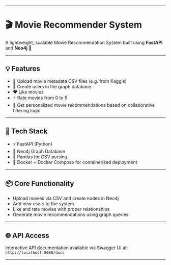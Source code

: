 
---

# 🎬 Movie Recommender System

A lightweight, scalable Movie Recommendation System built using **FastAPI** and **Neo4j** 🚀

---

## 💡 Features

* 📁 Upload movie metadata CSV files (e.g. from Kaggle)
* 👤 Create users in the graph database
* ❤️ Like movies
* ⭐ Rate movies from 0 to 5
* 🎯 Get personalized movie recommendations based on collaborative filtering logic

---

## 🧠 Tech Stack

* ⚡ FastAPI (Python)
* 🧠 Neo4j Graph Database
* 🐍 Pandas for CSV parsing
* 🐳 Docker + Docker Compose for containerized deployment

---

## 📦 Core Functionality

* Upload movies via CSV and create nodes in Neo4j
* Add new users to the system
* Like and rate movies with proper relationships
* Generate movie recommendations using graph queries

---

## 🌐 API Access

Interactive API documentation available via Swagger UI at:
`http://localhost:8000/docs`

---

